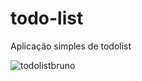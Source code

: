 # todo-list
Aplicação simples de todolist



![todolistbruno](https://user-images.githubusercontent.com/60712131/170777897-33fd453e-7e2b-4758-9fde-9d9ba8ca2416.gif)
